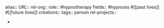 alias::
URL::
rel-org::
role:: #hypnotherapy 
fields:: #hypnosis #[[past lives]] #[[future lives]]
creations:: 
tags:: person
rel-projects::


-